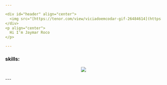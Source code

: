 ```yaml
---

<div id="header" align="center">
  <img src="[https://tenor.com/view/viciadoemcodar-gif-26484614](https://giphy.com/gifs/looneytunesworldofmayhem-world-of-mayhem-looney-tunes-ltwom-RbDKaczqWovIugyJmW)" width="100"/>
</div>
<p align="center">
  Hi I'm Jaymar Roco
</p>

---
```


### skills:

<p align="center">
  <a href="https://skillicons.dev">
    <img src="https://skillicons.dev/icons?i=html,kubernetes,docker,c,vim" />
  </a>
</p>
---


<!--
**MosquitoCoil/MosquitoCoil** is a ✨ _special_ ✨ repository because its `README.md` (this file) appears on your GitHub profile.

Here are some ideas to get you started:

- 🔭 I’m currently working on ...
- 🌱 I’m currently learning ...
- 👯 I’m looking to collaborate on ...
- 🤔 I’m looking for help with ...
- 💬 Ask me about ...
- 📫 How to reach me: ...
- 😄 Pronouns: ...
- ⚡ Fun fact: ...
-->

